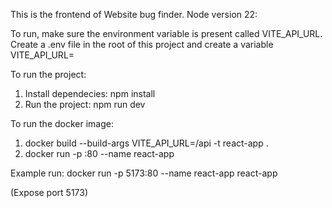 This is the frontend of Website bug finder. 
Node version 22:

To run, make sure the environment variable is present called VITE_API_URL.
Create a .env file in the root of this project and create a variable VITE_API_URL=<Provide the backend url>

To run the project:
1. Install dependecies: npm install
2. Run the project: npm run dev

To run the docker image:
1. docker build --build-args VITE_API_URL=<Provide backend url>/api -t react-app .
2. docker run -p <PORT>:80 --name <Provide name> react-app

Example run:
docker run -p 5173:80 --name react-app react-app

(Expose port 5173)